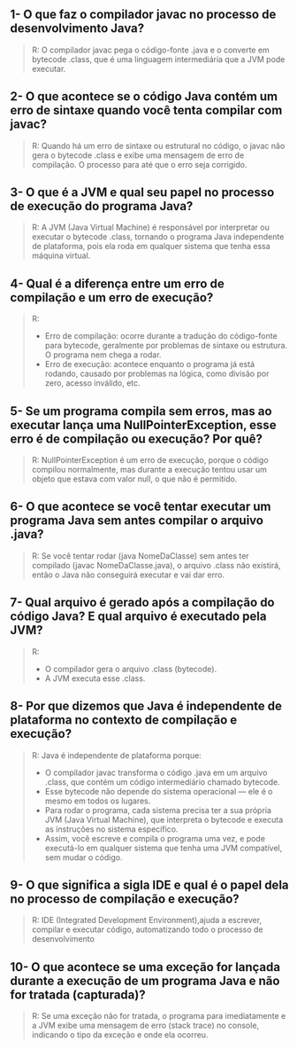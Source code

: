 ## 1- O que faz o compilador javac no processo de desenvolvimento Java?

>R: O compilador javac pega o código-fonte .java e o converte em bytecode .class, que é uma linguagem intermediária que a JVM pode executar.

## 2- O que acontece se o código Java contém um erro de sintaxe quando você tenta compilar com javac?

>R: Quando há um erro de sintaxe ou estrutural no código, o javac não gera o bytecode .class e exibe uma mensagem de erro de compilação. O processo para até que o erro seja corrigido.

## 3- O que é a JVM e qual seu papel no processo de execução do programa Java?

>R: A JVM (Java Virtual Machine) é responsável por interpretar ou executar o bytecode .class, tornando o programa Java independente de plataforma, pois ela roda em qualquer sistema que tenha essa máquina virtual.

## 4- Qual é a diferença entre um erro de compilação e um erro de execução?

>R: 
>- Erro de compilação: ocorre durante a tradução do código-fonte para bytecode, geralmente por problemas de sintaxe ou estrutura. O programa nem chega a rodar.
>- Erro de execução: acontece enquanto o programa já está rodando, causado por problemas na lógica, como divisão por zero, acesso inválido, etc.

## 5- Se um programa compila sem erros, mas ao executar lança uma NullPointerException, esse erro é de compilação ou execução? Por quê?

>R: NullPointerException é um erro de execução, porque o código compilou normalmente, mas durante a execução tentou usar um objeto que estava com valor null, o que não é permitido.

## 6- O que acontece se você tentar executar um programa Java sem antes compilar o arquivo .java?

>R: Se você tentar rodar (java NomeDaClasse) sem antes ter compilado (javac NomeDaClasse.java), o arquivo .class não existirá, então o Java não conseguirá executar e vai dar erro.

## 7- Qual arquivo é gerado após a compilação do código Java? E qual arquivo é executado pela JVM?

>R: 
>- O compilador gera o arquivo .class (bytecode).
>- A JVM executa esse .class.

## 8- Por que dizemos que Java é independente de plataforma no contexto de compilação e execução?

>R: Java é independente de plataforma porque:
>- O compilador javac transforma o código .java em um arquivo .class, que contém um código intermediário chamado bytecode.
>- Esse bytecode não depende do sistema operacional — ele é o mesmo em todos os lugares.
>- Para rodar o programa, cada sistema precisa ter a sua própria JVM (Java Virtual Machine), que interpreta o bytecode e executa as instruções no sistema específico.
>- Assim, você escreve e compila o programa uma vez, e pode executá-lo em qualquer sistema que tenha uma JVM compatível, sem mudar o código.

## 9- O que significa a sigla IDE e qual é o papel dela no processo de compilação e execução?

>R: IDE (Integrated Development Environment),ajuda a escrever, compilar e executar código, automatizando todo o processo de desenvolvimento

## 10- O que acontece se uma exceção for lançada durante a execução de um programa Java e não for tratada (capturada)?

>R: Se uma exceção não for tratada, o programa para imediatamente e a JVM exibe uma mensagem de erro (stack trace) no console, indicando o tipo da exceção e onde ela ocorreu.
